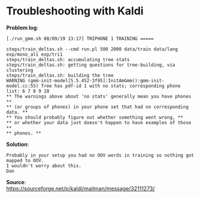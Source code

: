 # Troubleshooting with Kaldi

**Problem log**: 
```text
[./run_gmm.sh 08/09/19 13:17] TRIPHONE 1 TRAINING =====

steps/train_deltas.sh --cmd run.pl 500 2000 data/train data/lang exp/mono_ali exp/tri1
steps/train_deltas.sh: accumulating tree stats
steps/train_deltas.sh: getting questions for tree-building, via clustering
steps/train_deltas.sh: building the tree
WARNING (gmm-init-model[5.5.452-3f95]:InitAmGmm():gmm-init-model.cc:55) Tree has pdf-id 1 with no stats; corresponding phone list: 6 7 8 9 10 
** The warnings above about 'no stats' generally mean you have phones **
** (or groups of phones) in your phone set that had no corresponding data. **
** You should probably figure out whether something went wrong, **
** or whether your data just doesn't happen to have examples of those **
** phones. **
```

**Solution**: 
```text
Probably in your setup you had no OOV words in training so nothing got mapped to OOV.
I wouldn't worry about this.
Dan
```

**Source**:   
https://sourceforge.net/p/kaldi/mailman/message/32111273/
